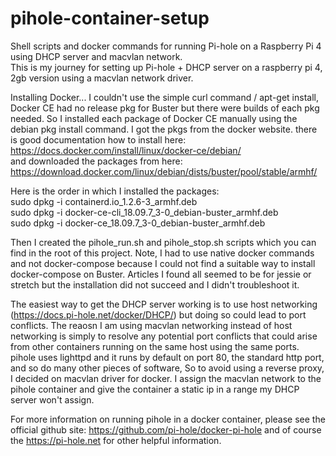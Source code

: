# pihole-container-setup
Shell scripts and docker commands for running Pi-hole on a Raspberry Pi 4 using DHCP server and macvlan network.<br>
This is my journey for setting up Pi-hole + DHCP server on a raspberry pi 4, 2gb version using a macvlan network driver.<p>

Installing Docker...  I couldn't use the simple curl command / apt-get install, Docker CE had no release pkg for Buster but there were builds of each pkg needed.  So I installed each package of Docker CE manually using the debian pkg install command.  I got the pkgs from the docker website.  there is good documentation how to install here:<br> https://docs.docker.com/install/linux/docker-ce/debian/ <br>and downloaded the packages from here:<br> https://download.docker.com/linux/debian/dists/buster/pool/stable/armhf/

Here is the order in which I installed the packages:<br>
sudo dpkg -i containerd.io_1.2.6-3_armhf.deb <br>
sudo dpkg -i docker-ce-cli_18.09.7_3-0_debian-buster_armhf.deb <br>
sudo dpkg -i docker-ce_18.09.7_3-0_debian-buster_armhf.deb <br>
    
Then I created the pihole_run.sh and pihole_stop.sh scripts which you can find in the root of this project.  Note, I had to use native docker commands and not docker-compose because I could not find a suitable way to install docker-compose on Buster. Articles I found all seemed to be for jessie or stretch but the installation did not succeed and I didn't troubleshoot it. 

The easiest way to get the DHCP server working is to use host networking (https://docs.pi-hole.net/docker/DHCP/) but doing so could lead to port conflicts. The reaosn I am using macvlan networking instead of host networking is simply to resolve any potential port conflicts that could arise from other containers running on the same host using the same ports.  pihole uses lighttpd and it runs by default on port 80, the standard http port, and so do many other pieces of software,  So to avoid using a reverse proxy, I decided on macvlan driver for docker.  I assign the macvlan network to the pihole container and give the container a static ip in a range my DHCP server won't assign.

For more information on running pihole in a docker container, please see the official github site: https://github.com/pi-hole/docker-pi-hole and of course the https://pi-hole.net for other helpful information.
